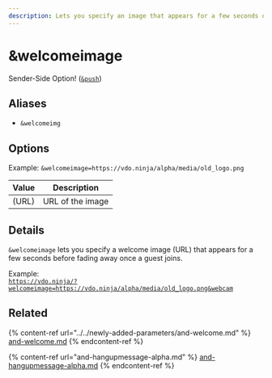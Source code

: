 ```yaml
---
description: Lets you specify an image that appears for a few seconds once a guest joins
---
```


# \&welcomeimage

Sender-Side Option! ([`&push`](../../source-settings/push.md))

## Aliases

* `&welcomeimg`

## Options

Example: `&welcomeimage=https://vdo.ninja/alpha/media/old_logo.png`

| Value | Description      |
| ----- | ---------------- |
| (URL) | URL of the image |

## Details

`&welcomeimage` lets you specify a welcome image (URL) that appears for a few seconds before fading away once a guest joins.

Example:\
[`https://vdo.ninja/?welcomeimage=https://vdo.ninja/alpha/media/old_logo.png&webcam`](https://vdo.ninja/?welcomeimage=https://vdo.ninja/alpha/media/old\_logo.png\&webcam)

## Related

{% content-ref url="../../newly-added-parameters/and-welcome.md" %}
[and-welcome.md](../../newly-added-parameters/and-welcome.md)
{% endcontent-ref %}

{% content-ref url="and-hangupmessage-alpha.md" %}
[and-hangupmessage-alpha.md](and-hangupmessage-alpha.md)
{% endcontent-ref %}
